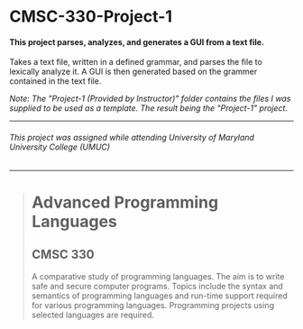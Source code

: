 # CMSC-330-Project-1
#### This project parses, analyzes, and generates a GUI from a text file.

Takes a text file, written in a defined grammar, and parses the file to lexically analyze it. A GUI is then generated based on the grammer contained in the text file.

_Note: The "Project-1 (Provided by Instructor)" folder contains the files I was supplied to be used as a template. The result being the "Project-1" project._

---
###### This project was assigned while attending University of Maryland University College (UMUC)
---

><h1>Advanced Programming Languages</h1>
><h2>CMSC 330</h2>
><p>A comparative study of programming languages. The aim is to write safe and secure computer programs. Topics include the syntax and semantics of programming languages and run-time support required for various programming languages. Programming projects using selected languages are required.</p>
